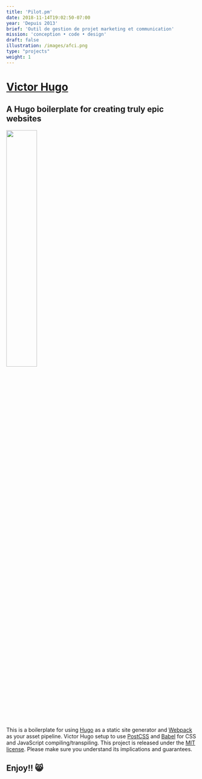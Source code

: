 ```yaml
---
title: 'Pilot.pm'
date: 2018-11-14T19:02:50-07:00
year: 'Depuis 2013'
brief: 'Outil de gestion de projet marketing et communication'
mission: 'conception • code • design'
draft: false
illustration: /images/afci.png
type: "projects"
weight: 1
---
```


# [Victor Hugo](https://github.com/netlify-templates/victor-hugo)

## A Hugo boilerplate for creating truly epic websites

<img src="https://d33wubrfki0l68.cloudfront.net/30790d6888bd8af863fb2b5c33a7f337cdbda243/4e867/images/hugo-logo-wide.svg" style="width: 40%" />

This is a boilerplate for using [Hugo](https://gohugo.io/) as a static site generator and [Webpack](https://webpack.js.org/) as your asset pipeline. Victor Hugo setup to use [PostCSS](http://postcss.org/) and [Babel](https://babeljs.io/) for CSS and JavaScript compiling/transpiling. This project is released under the [MIT license](LICENSE). Please make sure you understand its implications and guarantees.

## Enjoy!! 😸

